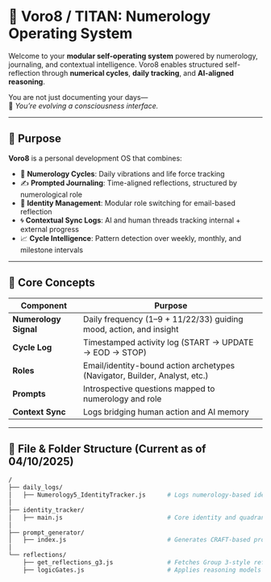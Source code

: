 # 🧠 Voro8 / TITAN: Numerology Operating System

Welcome to your **modular self-operating system** powered by numerology, journaling, and contextual intelligence. Voro8 enables structured self-reflection through **numerical cycles**, **daily tracking**, and **AI-aligned reasoning**.

You are not just documenting your days—  
🔁 *You’re evolving a consciousness interface.*

---

## 🧭 Purpose

**Voro8** is a personal development OS that combines:
- 🔢 **Numerology Cycles**: Daily vibrations and life force tracking
- ✍️ **Prompted Journaling**: Time-aligned reflections, structured by numerological role
- 🧱 **Identity Management**: Modular role switching for email-based reflection
- 🌀 **Contextual Sync Logs**: AI and human threads tracking internal + external progress
- 📈 **Cycle Intelligence**: Pattern detection over weekly, monthly, and milestone intervals

---

## 🧠 Core Concepts

| Component            | Purpose                                                                 |
|----------------------|-------------------------------------------------------------------------|
| **Numerology Signal**| Daily frequency (1–9 + 11/22/33) guiding mood, action, and insight      |
| **Cycle Log**        | Timestamped activity log (START → UPDATE → EOD → STOP)                  |
| **Roles**            | Email/identity-bound action archetypes (Navigator, Builder, Analyst, etc.) |
| **Prompts**          | Introspective questions mapped to numerology and role                   |
| **Context Sync**     | Logs bridging human action and AI memory                                |

---

## 📂 File & Folder Structure (Current as of 04/10/2025)

```bash
/
├── daily_logs/
│   ├── Numerology5_IdentityTracker.js      # Logs numerology-based identity roles & behaviors
│
├── identity_tracker/
│   ├── main.js                             # Core identity and quadrant rotation engine
│
├── prompt_generator/
│   ├── index.js                            # Generates CRAFT-based prompts using TITAN logic
│
└── reflections/
    ├── get_reflections_g3.js               # Fetches Group 3-style reflections
    ├── logicGates.js                       # Applies reasoning models and logic flows across reflections